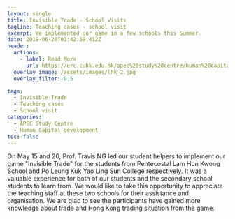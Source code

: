 ```yaml
---
layout: single
title: Invisible Trade - School Visits
tagline: Teaching cases - school visit
excerpt: We implemented our game in a few schools this Summer.
date: 2019-06-20T01:42:59.412Z
header:
  actions:
    - label: Read More
      url: https://erc.cuhk.edu.hk/apec%20study%20centre/human%20capital%20development/invisible-trade/
  overlay_image: /assets/images/lhk_2.jpg
  overlay_filter: 0.5

tags:
  - Invisible Trade
  - Teaching cases
  - School visit
categories:
  - APEC Study Centre
  - Human Capital development
toc: false
---
```

On May 15 and 20, Prof. Travis NG led our student helpers to implement our game "Invisible Trade" for the students from Pentecostal Lam Hon Kwong School and Po Leung Kuk Yao Ling Sun College respectively. It was a valuable experience for both of our students and the secondary school students to learn from. We would like to take this opportunity to appreciate the teaching staff at these two schools for their assistance and organisation. We are glad to see the participants have gained more knowledge about trade and Hong Kong trading situation from the game.

